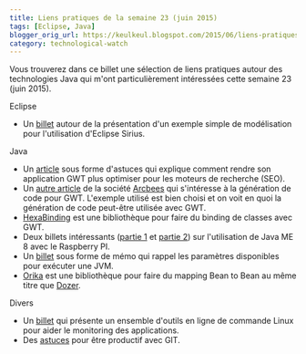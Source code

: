 ```yaml
---
title: Liens pratiques de la semaine 23 (juin 2015)
tags: [Eclipse, Java]
blogger_orig_url: https://keulkeul.blogspot.com/2015/06/liens-pratiques-de-la-semaine.html
category: technological-watch
---
```


Vous trouverez dans ce billet une sélection de liens pratiques autour des technologies Java qui m'ont particulièrement intéressées cette semaine 23 (juin 2015).

Eclipse

* Un [billet](http://melb.enix.org/sirius/reimport/) autour de la présentation d'un exemple simple de modélisation pour l'utilisation d'Eclipse Sirius.

Java

* Un [article](http://blog.arcbees.com/2015/05/12/better-seo-with-gwt/) sous forme d'astuces qui explique comment rendre son application GWT plus optimiser pour les moteurs de recherche (SEO).
* Un [autre article](http://blog.arcbees.com/2015/05/26/how-to-write-gwt-generators-efficiently/) de la société [Arcbees](http://www.arcbees.com/) qui s'intéresse à la génération de code pour GWT. L'exemple utilisé est bien choisi et on voit en quoi la génération de code peut-être utilisée avec GWT.
* [HexaBinding](https://github.com/ltearno/hexa.tools/tree/master/hexa.binding) est une bibliothèque pour faire du binding de classes avec GWT.
* Deux billets intéressants ([partie 1](http://www.oracle.com/technetwork/articles/java/cruz-gpio-2295970.html) et [partie 2](https://community.oracle.com/docs/DOC-914698)) sur l'utilisation de Java ME 8 avec le Raspberry PI.
* Un [billet](http://blog.sokolenko.me/2014/11/javavm-options-production.html) sous forme de mémo qui rappel les paramètres disponibles pour exécuter une JVM.
* [Orika](https://github.com/orika-mapper/orika) est une bibliothèque pour faire du mapping Bean to Bean au même titre que [Dozer](https://github.com/DozerMapper/dozer).

Divers

* Un [billet](http://blog.ippon.fr/2015/05/05/introduction-a-quelques-outils-du-shell-lsof-ngrep-et-netstat/) qui présente un ensemble d'outils en ligne de commande Linux pour aider le monitoring des applications.
* Des [astuces](http://www.git-attitude.fr/2014/09/15/30-options-git-qui-gagnent-a-etre-connues/?) pour être productif avec GIT.